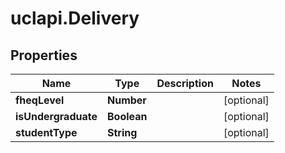 # uclapi.Delivery

## Properties

Name | Type | Description | Notes
------------ | ------------- | ------------- | -------------
**fheqLevel** | **Number** |  | [optional] 
**isUndergraduate** | **Boolean** |  | [optional] 
**studentType** | **String** |  | [optional] 


